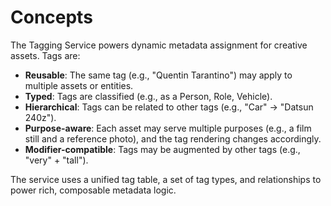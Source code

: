 # Concepts

The Tagging Service powers dynamic metadata assignment for creative assets. Tags are:

- **Reusable**: The same tag (e.g., "Quentin Tarantino") may apply to multiple assets or entities.
- **Typed**: Tags are classified (e.g., as a Person, Role, Vehicle).
- **Hierarchical**: Tags can be related to other tags (e.g., "Car" → "Datsun 240z").
- **Purpose-aware**: Each asset may serve multiple purposes (e.g., a film still and a reference photo), and the tag rendering changes accordingly.
- **Modifier-compatible**: Tags may be augmented by other tags (e.g., "very" + "tall").

The service uses a unified tag table, a set of tag types, and relationships to power rich, composable metadata logic.
